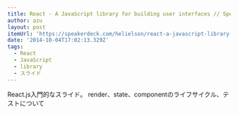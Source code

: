 ```yaml
---
title: React - A JavaScript library for building user interfaces // Speaker Deck
author: azu
layout: post
itemUrl: 'https://speakerdeck.com/helielson/react-a-javascript-library-for-building-user-interfaces'
date: '2014-10-04T17:02:13.329Z'
tags:
  - React
  - JavaScript
  - library
  - スライド
---
```

React.js入門的なスライド。
render、state、componentのライフサイクル、テストについて
